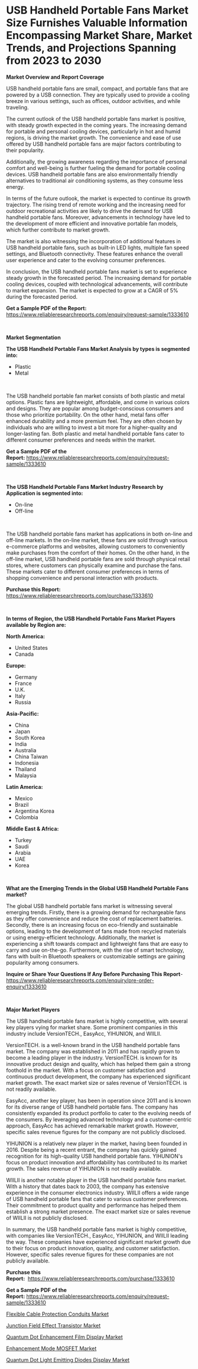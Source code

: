 <p><h1>USB Handheld Portable Fans Market Size Furnishes Valuable Information Encompassing Market Share, Market Trends, and Projections Spanning from 2023 to 2030</h1></p><p><strong>Market Overview and Report Coverage</strong></p>
<p><p>USB handheld portable fans are small, compact, and portable fans that are powered by a USB connection. They are typically used to provide a cooling breeze in various settings, such as offices, outdoor activities, and while traveling.</p><p>The current outlook of the USB handheld portable fans market is positive, with steady growth expected in the coming years. The increasing demand for portable and personal cooling devices, particularly in hot and humid regions, is driving the market growth. The convenience and ease of use offered by USB handheld portable fans are major factors contributing to their popularity.</p><p>Additionally, the growing awareness regarding the importance of personal comfort and well-being is further fueling the demand for portable cooling devices. USB handheld portable fans are also environmentally friendly alternatives to traditional air conditioning systems, as they consume less energy.</p><p>In terms of the future outlook, the market is expected to continue its growth trajectory. The rising trend of remote working and the increasing need for outdoor recreational activities are likely to drive the demand for USB handheld portable fans. Moreover, advancements in technology have led to the development of more efficient and innovative portable fan models, which further contribute to market growth.</p><p>The market is also witnessing the incorporation of additional features in USB handheld portable fans, such as built-in LED lights, multiple fan speed settings, and Bluetooth connectivity. These features enhance the overall user experience and cater to the evolving consumer preferences.</p><p>In conclusion, the USB handheld portable fans market is set to experience steady growth in the forecasted period. The increasing demand for portable cooling devices, coupled with technological advancements, will contribute to market expansion. The market is expected to grow at a CAGR of 5% during the forecasted period.</p></p>
<p><strong>Get a Sample PDF of the Report:</strong> <a href="https://www.reliableresearchreports.com/enquiry/request-sample/1333610">https://www.reliableresearchreports.com/enquiry/request-sample/1333610</a></p>
<p>&nbsp;</p>
<p><strong>Market Segmentation</strong></p>
<p><strong>The USB Handheld Portable Fans Market Analysis by types is segmented into:</strong></p>
<p><ul><li>Plastic</li><li>Metal</li></ul></p>
<p>&nbsp;</p>
<p><p>The USB handheld portable fan market consists of both plastic and metal options. Plastic fans are lightweight, affordable, and come in various colors and designs. They are popular among budget-conscious consumers and those who prioritize portability. On the other hand, metal fans offer enhanced durability and a more premium feel. They are often chosen by individuals who are willing to invest a bit more for a higher-quality and longer-lasting fan. Both plastic and metal handheld portable fans cater to different consumer preferences and needs within the market.</p></p>
<p><strong>Get a Sample PDF of the Report:</strong>&nbsp;<a href="https://www.reliableresearchreports.com/enquiry/request-sample/1333610">https://www.reliableresearchreports.com/enquiry/request-sample/1333610</a></p>
<p>&nbsp;</p>
<p><strong>The USB Handheld Portable Fans Market Industry Research by Application is segmented into:</strong></p>
<p><ul><li>On-line</li><li>Off-line</li></ul></p>
<p>&nbsp;</p>
<p><p>The USB handheld portable fans market has applications in both on-line and off-line markets. In the on-line market, these fans are sold through various e-commerce platforms and websites, allowing customers to conveniently make purchases from the comfort of their homes. On the other hand, in the off-line market, USB handheld portable fans are sold through physical retail stores, where customers can physically examine and purchase the fans. These markets cater to different consumer preferences in terms of shopping convenience and personal interaction with products.</p></p>
<p><strong>Purchase this Report:</strong>&nbsp; <a href="https://www.reliableresearchreports.com/purchase/1333610">https://www.reliableresearchreports.com/purchase/1333610</a></p>
<p>&nbsp;</p>
<p><strong>In terms of Region, the USB Handheld Portable Fans Market Players available by Region are:</strong></p>
<p>
    <p> <strong> North America: </strong>
        <ul>
            <li>United States</li>
            <li>Canada</li>
        </ul>
        </p> 
    <p> <strong> Europe: </strong>
        <ul>
            <li>Germany</li>
            <li>France</li>
            <li>U.K.</li>
            <li>Italy</li>
            <li>Russia</li>
        </ul>
        </p> 
    <p> <strong> Asia-Pacific: </strong>
        <ul>
            <li>China</li>
            <li>Japan</li>
            <li>South Korea</li>
            <li>India</li>
            <li>Australia</li>
            <li>China Taiwan</li>
            <li>Indonesia</li>
            <li>Thailand</li>
            <li>Malaysia</li>
        </ul>
        </p> 
    <p> <strong> Latin America: </strong>
        <ul>
            <li>Mexico</li>
            <li>Brazil</li>
            <li>Argentina Korea</li>
            <li>Colombia</li>
        </ul>
        </p> 
    <p> <strong> Middle East & Africa: </strong>
        <ul>
            <li>Turkey</li>
            <li>Saudi</li>
            <li>Arabia</li>
            <li>UAE</li>
            <li>Korea</li>
        </ul>
    </p>
    </p>
<p>&nbsp;</p>
<p><strong>What are the Emerging Trends in the Global USB Handheld Portable Fans market?</strong></p>
<p><p>The global USB handheld portable fans market is witnessing several emerging trends. Firstly, there is a growing demand for rechargeable fans as they offer convenience and reduce the cost of replacement batteries. Secondly, there is an increasing focus on eco-friendly and sustainable options, leading to the development of fans made from recycled materials or using energy-efficient technology. Additionally, the market is experiencing a shift towards compact and lightweight fans that are easy to carry and use on-the-go. Furthermore, with the rise of smart technology, fans with built-in Bluetooth speakers or customizable settings are gaining popularity among consumers.</p></p>
<p><strong>Inquire or Share Your Questions If Any Before Purchasing This Report</strong>- <a href="https://www.reliableresearchreports.com/enquiry/pre-order-enquiry/1333610">https://www.reliableresearchreports.com/enquiry/pre-order-enquiry/1333610</a></p>
<p>&nbsp;</p>
<p><strong>Major Market Players</strong></p>
<p><p>The USB handheld portable fans market is highly competitive, with several key players vying for market share. Some prominent companies in this industry include VersionTECH., EasyAcc, YIHUNION, and WIILII.</p><p>VersionTECH. is a well-known brand in the USB handheld portable fans market. The company was established in 2011 and has rapidly grown to become a leading player in the industry. VersionTECH. is known for its innovative product design and quality, which has helped them gain a strong foothold in the market. With a focus on customer satisfaction and continuous product development, the company has experienced significant market growth. The exact market size or sales revenue of VersionTECH. is not readily available.</p><p>EasyAcc, another key player, has been in operation since 2011 and is known for its diverse range of USB handheld portable fans. The company has consistently expanded its product portfolio to cater to the evolving needs of the consumers. By leveraging advanced technology and a customer-centric approach, EasyAcc has achieved remarkable market growth. However, specific sales revenue figures for the company are not publicly disclosed.</p><p>YIHUNION is a relatively new player in the market, having been founded in 2016. Despite being a recent entrant, the company has quickly gained recognition for its high-quality USB handheld portable fans. YIHUNION's focus on product innovation and affordability has contributed to its market growth. The sales revenue of YIHUNION is not readily available.</p><p>WIILII is another notable player in the USB handheld portable fans market. With a history that dates back to 2003, the company has extensive experience in the consumer electronics industry. WIILII offers a wide range of USB handheld portable fans that cater to various customer preferences. Their commitment to product quality and performance has helped them establish a strong market presence. The exact market size or sales revenue of WIILII is not publicly disclosed.</p><p>In summary, the USB handheld portable fans market is highly competitive, with companies like VersionTECH., EasyAcc, YIHUNION, and WIILII leading the way. These companies have experienced significant market growth due to their focus on product innovation, quality, and customer satisfaction. However, specific sales revenue figures for these companies are not publicly available.</p></p>
<p><strong>Purchase this Report:</strong>&nbsp;&nbsp;<a href="https://www.reliableresearchreports.com/purchase/1333610">https://www.reliableresearchreports.com/purchase/1333610</a></p>
<p></p>
<p><strong>Get a Sample PDF of the Report:</strong>&nbsp;<a href="https://www.reliableresearchreports.com/enquiry/request-sample/1333610">https://www.reliableresearchreports.com/enquiry/request-sample/1333610</a></p>
<p><p><a href="https://github.com/lbird53714/Market-Research-Report-List-1/blob/main/flexible-cable-protection-conduits-market.md">Flexible Cable Protection Conduits Market</a></p><p><a href="https://medium.com/@maeganbraun/junction-field-effect-transistor-market-size-growth-forecast-2023-2030-d0ea69abbc24">Junction Field Effect Transistor Market</a></p><p><a href="https://www.linkedin.com/pulse/quantum-dot-enhancement-film-display-market-share-amp-new-trends-lkqre/">Quantum Dot Enhancement Film Display Market</a></p><p><a href="https://medium.com/@santosdicki2023/enhancement-mode-mosfet-market-size-growth-forecast-2023-2030-0590aef5f7f9">Enhancement Mode MOSFET Market</a></p><p><a href="https://www.linkedin.com/pulse/quantum-dot-light-emitting-diodes-display-market-challenges-jfn8e/">Quantum Dot Light Emitting Diodes Display Market</a></p></p>